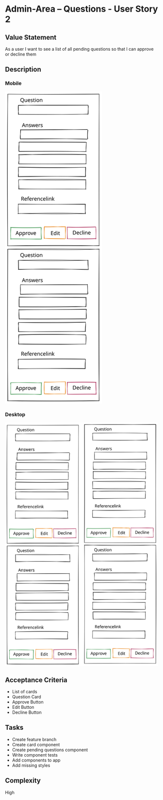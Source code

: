 # Admin-Area – Questions - User Story 2

## Value Statement

As a user I want to see a list of all pending questions so that I can approve or decline them

## Description

### Mobile

![mobile](userStory002mobile.svg)

### Desktop

![desktop](userStory002desktop.svg)

## Acceptance Criteria

- List of cards
- Question Card
- Approve Button
- Edit Button
- Decline Button

## Tasks

- Create feature branch
- Create card component
- Create pending questions component
- Write component tests
- Add components to app
- Add missing styles

## Complexity

High
